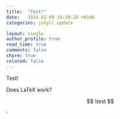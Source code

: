 ```yaml
---
title:  "Test!"
date:   2024-02-09 19:28:28 +0100
categories: jekyll update

layout: single
author_profile: true
read_time: true
comments: false
share: true
related: false
---
```


Test! 

Does LaTeX work? 

$$ \test $$. 
